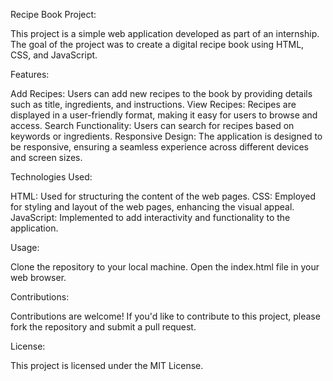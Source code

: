 Recipe Book Project:


This project is a simple web application developed as part of an internship. The goal of the project was to create a digital recipe book using HTML, CSS, and JavaScript.

Features:


Add Recipes: Users can add new recipes to the book by providing details such as title, ingredients, and instructions.
View Recipes: Recipes are displayed in a user-friendly format, making it easy for users to browse and access.
Search Functionality: Users can search for recipes based on keywords or ingredients.
Responsive Design: The application is designed to be responsive, ensuring a seamless experience across different devices and screen sizes.

Technologies Used:


HTML: Used for structuring the content of the web pages.
CSS: Employed for styling and layout of the web pages, enhancing the visual appeal.
JavaScript: Implemented to add interactivity and functionality to the application.

Usage:


Clone the repository to your local machine.
Open the index.html file in your web browser.

Contributions:


Contributions are welcome! If you'd like to contribute to this project, please fork the repository and submit a pull request.

License:


This project is licensed under the MIT License.
